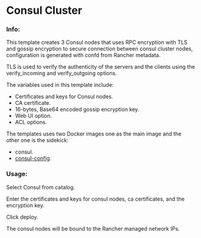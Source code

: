 # Consul Cluster


### Info:

 This template creates 3 Consul nodes that uses RPC encryption with TLS and gossip encryption to secure connection between consul cluster nodes, configuration is generated with confd from Rancher metadata.

 TLS is used to verify the authenticity of the servers and the clients using the verify_incoming and verify_outgoing options.

 The variables used in this template include:

- Certificates and keys for Consul nodes.
- CA certificate.
- 16-bytes, Base64 encoded gossip encryption key.
- Web UI option.
- ACL options.


The templates uses two Docker images one as the main image and the other one is the sidekick:

- consul.
- [consul-config](https://github.com/galal-hussein/consul-config).

### Usage:

 Select Consul from catalog.

 Enter the certificates and keys for consul nodes, ca certificates, and the encryption key.

 Click deploy.

 The consul nodes will be bound to the Rancher managed network IPs.
